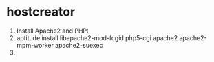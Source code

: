 # hostcreator

1. Install Apache2 and PHP:
2. aptitude install libapache2-mod-fcgid php5-cgi apache2 apache2-mpm-worker apache2-suexec
3. 
